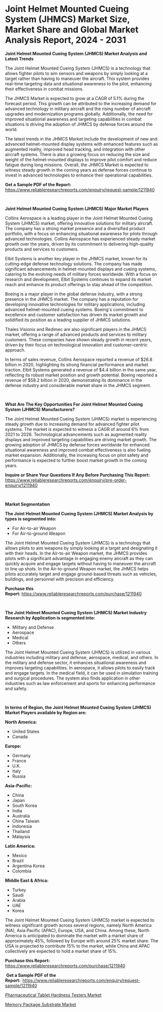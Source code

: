 <p><h1>Joint Helmet Mounted Cueing System (JHMCS) Market Size, Market Share and Global Market Analysis Report, 2024 - 2031</h1></p><p><strong>Joint Helmet Mounted Cueing System (JHMCS) Market Analysis and Latest Trends</strong></p>
<p><p>The Joint Helmet Mounted Cueing System (JHMCS) is a technology that allows fighter pilots to aim sensors and weapons by simply looking at a target rather than having to maneuver the aircraft. This system provides real-time targeting data and situational awareness to the pilot, enhancing their effectiveness in combat missions.</p><p>The JHMCS Market is expected to grow at a CAGR of 5.1% during the forecast period. This growth can be attributed to the increasing demand for advanced technology in military aircraft and the rising number of aircraft upgrades and modernization programs globally. Additionally, the need for improved situational awareness and targeting capabilities in combat situations is driving the adoption of JHMCS by defense forces around the world.</p><p>The latest trends in the JHMCS Market include the development of new and advanced helmet-mounted display systems with enhanced features such as augmented reality, improved head tracking, and integration with other aircraft systems. There is also a growing focus on reducing the size and weight of the helmet-mounted displays to improve pilot comfort and reduce fatigue during long missions. Overall, the JHMCS Market is expected to witness steady growth in the coming years as defense forces continue to invest in advanced technologies to enhance their operational capabilities.</p></p>
<p><strong>Get a Sample PDF of the Report:&nbsp;</strong> <a href="https://www.reliableresearchreports.com/enquiry/request-sample/1211940">https://www.reliableresearchreports.com/enquiry/request-sample/1211940</a></p>
<p>&nbsp;</p>
<p><strong>Joint Helmet Mounted Cueing System (JHMCS) Major Market Players</strong></p>
<p><p>Collins Aerospace is a leading player in the Joint Helmet Mounted Cueing System (JHMCS) market, offering innovative solutions for military aircraft. The company has a strong market presence and a diversified product portfolio, with a focus on enhancing situational awareness for pilots through advanced technologies. Collins Aerospace has experienced steady market growth over the years, driven by its commitment to delivering high-quality products and services to customers.</p><p>Elbit Systems is another key player in the JHMCS market, known for its cutting-edge defense technology solutions. The company has made significant advancements in helmet-mounted displays and cueing systems, catering to the evolving needs of military forces worldwide. With a focus on research and development, Elbit Systems continues to expand its market reach and enhance its product offerings to stay ahead of the competition.</p><p>Boeing is a major player in the global defense industry, with a strong presence in the JHMCS market. The company has a reputation for developing innovative technologies for military applications, including advanced helmet-mounted cueing systems. Boeing's commitment to excellence and customer satisfaction has driven its market growth and solidified its position as a leading supplier of JHMCS solutions.</p><p>Thales Visionix and Redimec are also significant players in the JHMCS market, offering a range of advanced products and services to military customers. These companies have shown steady growth in recent years, driven by their focus on technological innovation and customer-centric approach.</p><p>In terms of sales revenue, Collins Aerospace reported a revenue of $26.8 billion in 2020, highlighting its strong financial performance and market traction. Elbit Systems generated a revenue of $4.4 billion in the same year, reflecting its robust market position and growth potential. Boeing reported a revenue of $58.2 billion in 2020, demonstrating its dominance in the defense industry and considerable market share in the JHMCS segment.</p></p>
<p>&nbsp;</p>
<p><strong>What Are The Key Opportunities For Joint Helmet Mounted Cueing System (JHMCS) Manufacturers?</strong></p>
<p><p>The Joint Helmet Mounted Cueing System (JHMCS) market is experiencing steady growth due to increasing demand for advanced fighter pilot systems. The market is expected to witness a CAGR of around 6% from 2021 to 2026. Technological advancements such as augmented reality displays and improved targeting capabilities are driving market growth. The growing adoption of JHMCS by defense forces worldwide for enhanced situational awareness and improved combat effectiveness is also fueling market expansion. Additionally, the increasing focus on pilot safety and performance is expected to further boost market growth in the coming years.</p></p>
<p><strong>Inquire or Share Your Questions If Any Before Purchasing This Report:</strong> <a href="https://www.reliableresearchreports.com/enquiry/pre-order-enquiry/1211940">https://www.reliableresearchreports.com/enquiry/pre-order-enquiry/1211940</a></p>
<p>&nbsp;</p>
<p><strong>Market Segmentation</strong></p>
<p><strong>The Joint Helmet Mounted Cueing System (JHMCS) Market Analysis by types is segmented into:</strong></p>
<p><ul><li>For Air-to-air Weapon</li><li>For Air-to-ground Weapon</li></ul></p>
<p><p>The Joint Helmet Mounted Cueing System (JHMCS) is a technology that allows pilots to aim weapons by simply looking at a target and designating it with their heads. In the Air-to-air Weapon market, the JHMCS provides pilots with a significant advantage in engaging enemy aircraft as they can quickly acquire and engage targets without having to maneuver the aircraft to line up shots. In the Air-to-ground Weapon market, the JHMCS helps pilots accurately target and engage ground-based threats such as vehicles, buildings, and personnel with precision and efficiency.</p></p>
<p><strong>Purchase this Report:&nbsp;</strong><a href="https://www.reliableresearchreports.com/purchase/1211940">https://www.reliableresearchreports.com/purchase/1211940</a></p>
<p>&nbsp;</p>
<p><strong>The Joint Helmet Mounted Cueing System (JHMCS) Market Industry Research by Application is segmented into:</strong></p>
<p><ul><li>Military and Defense</li><li>Aerospace</li><li>Medical</li><li>Others</li></ul></p>
<p><p>The Joint Helmet Mounted Cueing System (JHMCS) is utilized in various industries including military and defense, aerospace, medical, and others. In the military and defense sector, it enhances situational awareness and improves targeting capabilities. In aerospace, it allows pilots to easily track and engage targets. In the medical field, it can be used in simulation training and surgical procedures. The system also finds application in other industries such as law enforcement and sports for enhancing performance and safety.</p></p>
<p>&nbsp;</p>
<p><strong>In terms of Region, the Joint Helmet Mounted Cueing System (JHMCS) Market Players available by Region are:</strong></p>
<p>
    <p> <strong> North America: </strong>
        <ul>
            <li>United States</li>
            <li>Canada</li>
        </ul>
        </p> 
    <p> <strong> Europe: </strong>
        <ul>
            <li>Germany</li>
            <li>France</li>
            <li>U.K.</li>
            <li>Italy</li>
            <li>Russia</li>
        </ul>
        </p> 
    <p> <strong> Asia-Pacific: </strong>
        <ul>
            <li>China</li>
            <li>Japan</li>
            <li>South Korea</li>
            <li>India</li>
            <li>Australia</li>
            <li>China Taiwan</li>
            <li>Indonesia</li>
            <li>Thailand</li>
            <li>Malaysia</li>
        </ul>
        </p> 
    <p> <strong> Latin America: </strong>
        <ul>
            <li>Mexico</li>
            <li>Brazil</li>
            <li>Argentina Korea</li>
            <li>Colombia</li>
        </ul>
        </p> 
    <p> <strong> Middle East & Africa: </strong>
        <ul>
            <li>Turkey</li>
            <li>Saudi</li>
            <li>Arabia</li>
            <li>UAE</li>
            <li>Korea</li>
        </ul>
    </p>
    </p>
<p><p>The Joint Helmet Mounted Cueing System (JHMCS) market is expected to witness significant growth across several regions, namely North America (NA), Asia Pacific (APAC), Europe, USA, and China. Among these, North America is anticipated to dominate the market with a market share of approximately 45%, followed by Europe with around 25% market share. The USA is projected to contribute 15% to the market, while China and APAC collectively are expected to hold a market share of 15%.</p></p>
<p><strong>Purchase this Report: </strong><a href="https://www.reliableresearchreports.com/purchase/1211940">https://www.reliableresearchreports.com/purchase/1211940</a></p>
<p>&nbsp;<strong>Get a Sample PDF of the Report:&nbsp;&nbsp;</strong><a href="https://www.reliableresearchreports.com/enquiry/request-sample/1211940">https://www.reliableresearchreports.com/enquiry/request-sample/1211940</a></p>
<p><strong></strong></p>
<p><p><a href="https://github.com/RichRobinson5/Market-Research-Report-List-3/blob/main/pharmaceutical-tablet-hardness-testers-market.md">Pharmaceutical Tablet Hardness Testers Market</a></p><p><a href="https://github.com/gdfhhhj/Market-Research-Report-List-3/blob/main/memory-package-substrate-market.md">Memory Package Substrate Market</a></p></p>